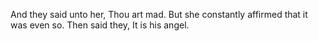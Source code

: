 And they said unto her, Thou art mad. But she constantly affirmed that it was even so. Then said they, It is his angel.

